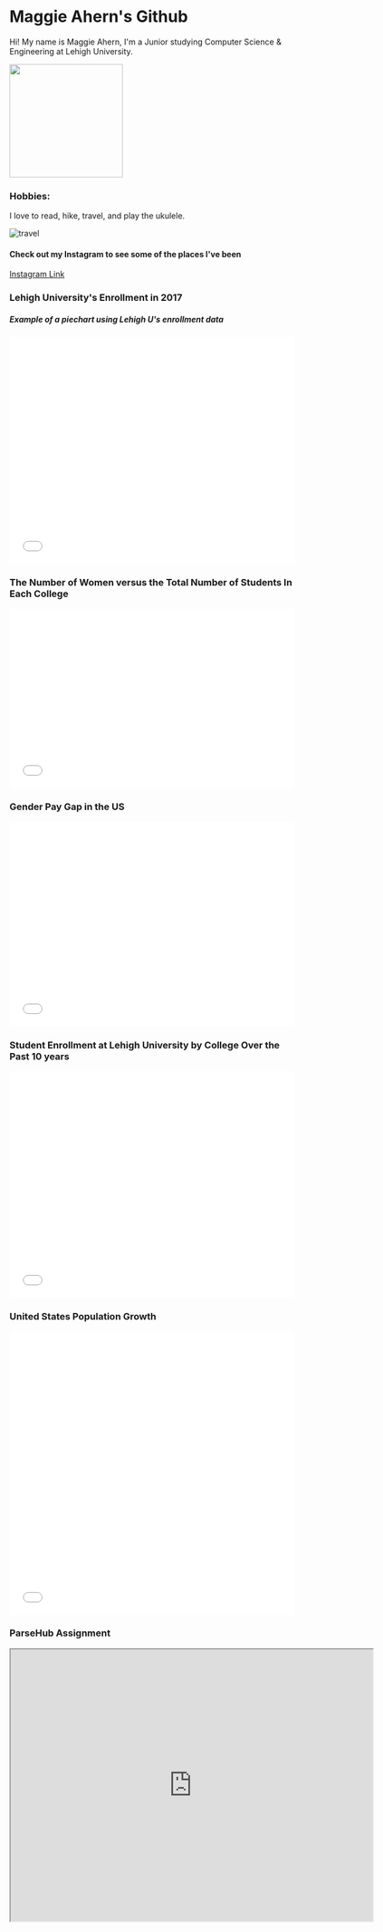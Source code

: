 # Maggie Ahern's Github

Hi! My name is Maggie Ahern, I'm a Junior studying Computer Science & Engineering at Lehigh University. 

<img src="https://scontent.fagc2-1.fna.fbcdn.net/v/t1.0-9/21751992_1455987364493148_1744029607379525427_n.jpg?_nc_cat=0&oh=b3c5d495fb32f81ef1846e699619671e&oe=5C2E52DD" width="200" height="200" />

### Hobbies:
I love to read, hike, travel, and play the ukulele.

![travel](https://www.travel-holiday.net/wp-content/uploads/2014/03/Travel-Cheap-768x330.jpg)

#### Check out my Instagram to see some of the places I've been
[Instagram Link](https://www.instagram.com/follow_the_horizon)

### Lehigh University's Enrollment in 2017
##### Example of a piechart using Lehigh U's enrollment data


<iframe id="datawrapper-chart-grVk9" src="//datawrapper.dwcdn.net/grVk9/1/" scrolling="no" frameborder="0" allowtransparency="true" style="width: 0; min-width: 100% !important;" height="400"></iframe><script type="text/javascript">if("undefined"==typeof window.datawrapper)window.datawrapper={};window.datawrapper["grVk9"]={},window.datawrapper["grVk9"].embedDeltas={"100":577,"200":459,"300":442,"400":400,"500":400,"700":383,"800":383,"900":383,"1000":383},window.datawrapper["grVk9"].iframe=document.getElementById("datawrapper-chart-grVk9"),window.datawrapper["grVk9"].iframe.style.height=window.datawrapper["grVk9"].embedDeltas[Math.min(1e3,Math.max(100*Math.floor(window.datawrapper["grVk9"].iframe.offsetWidth/100),100))]+"px",window.addEventListener("message",function(a){if("undefined"!=typeof a.data["datawrapper-height"])for(var b in a.data["datawrapper-height"])if("grVk9"==b)window.datawrapper["grVk9"].iframe.style.height=a.data["datawrapper-height"][b]+"px"});</script>


### The Number of Women versus the Total Number of Students In Each College

<iframe id="datawrapper-chart-lYV75" src="//datawrapper.dwcdn.net/lYV75/1/" scrolling="no" frameborder="0" allowtransparency="true" style="width: 0; min-width: 100% !important;" height="316"></iframe><script type="text/javascript">if("undefined"==typeof window.datawrapper)window.datawrapper={};window.datawrapper["lYV75"]={},window.datawrapper["lYV75"].embedDeltas={"100":602,"200":400,"300":358,"400":341,"500":316,"700":316,"800":299,"900":299,"1000":299},window.datawrapper["lYV75"].iframe=document.getElementById("datawrapper-chart-lYV75"),window.datawrapper["lYV75"].iframe.style.height=window.datawrapper["lYV75"].embedDeltas[Math.min(1e3,Math.max(100*Math.floor(window.datawrapper["lYV75"].iframe.offsetWidth/100),100))]+"px",window.addEventListener("message",function(a){if("undefined"!=typeof a.data["datawrapper-height"])for(var b in a.data["datawrapper-height"])if("lYV75"==b)window.datawrapper["lYV75"].iframe.style.height=a.data["datawrapper-height"][b]+"px"});</script>

### Gender Pay Gap in the US

<iframe id="datawrapper-chart-lHgIw" src="//datawrapper.dwcdn.net/lHgIw/1/" scrolling="no" frameborder="0" allowtransparency="true" style="width: 0; min-width: 100% !important;" height="362"></iframe><script type="text/javascript">if("undefined"==typeof window.datawrapper)window.datawrapper={};window.datawrapper["lHgIw"]={},window.datawrapper["lHgIw"].embedDeltas={"100":530,"200":446,"300":404,"400":404,"500":362,"700":362,"800":362,"900":362,"1000":362},window.datawrapper["lHgIw"].iframe=document.getElementById("datawrapper-chart-lHgIw"),window.datawrapper["lHgIw"].iframe.style.height=window.datawrapper["lHgIw"].embedDeltas[Math.min(1e3,Math.max(100*Math.floor(window.datawrapper["lHgIw"].iframe.offsetWidth/100),100))]+"px",window.addEventListener("message",function(a){if("undefined"!=typeof a.data["datawrapper-height"])for(var b in a.data["datawrapper-height"])if("lHgIw"==b)window.datawrapper["lHgIw"].iframe.style.height=a.data["datawrapper-height"][b]+"px"});</script>

### Student Enrollment at Lehigh University by College Over the Past 10 years

<iframe id="datawrapper-chart-LMb36" src="//datawrapper.dwcdn.net/LMb36/3/" scrolling="no" frameborder="0" allowtransparency="true" style="width: 0; min-width: 100% !important;" height="400"></iframe><script type="text/javascript">if("undefined"==typeof window.datawrapper)window.datawrapper={};window.datawrapper["LMb36"]={},window.datawrapper["LMb36"].embedDeltas={"100":779,"200":560,"300":459,"400":442,"500":442,"700":400,"800":400,"900":400,"1000":400},window.datawrapper["LMb36"].iframe=document.getElementById("datawrapper-chart-LMb36"),window.datawrapper["LMb36"].iframe.style.height=window.datawrapper["LMb36"].embedDeltas[Math.min(1e3,Math.max(100*Math.floor(window.datawrapper["LMb36"].iframe.offsetWidth/100),100))]+"px",window.addEventListener("message",function(a){if("undefined"!=typeof a.data["datawrapper-height"])for(var b in a.data["datawrapper-height"])if("LMb36"==b)window.datawrapper["LMb36"].iframe.style.height=a.data["datawrapper-height"][b]+"px"});</script>

### United States Population Growth
<iframe id="datawrapper-chart-PT6P5" src="//datawrapper.dwcdn.net/PT6P5/1/" scrolling="no" frameborder="0" allowtransparency="true" style="width: 0; min-width: 100% !important;" height="500"></iframe><script type="text/javascript">if("undefined"==typeof window.datawrapper)window.datawrapper={};window.datawrapper["PT6P5"]={},window.datawrapper["PT6P5"].embedDeltas={"100":744,"200":584,"300":542,"400":525,"500":500,"700":500,"800":483,"900":483,"1000":483},window.datawrapper["PT6P5"].iframe=document.getElementById("datawrapper-chart-PT6P5"),window.datawrapper["PT6P5"].iframe.style.height=window.datawrapper["PT6P5"].embedDeltas[Math.min(1e3,Math.max(100*Math.floor(window.datawrapper["PT6P5"].iframe.offsetWidth/100),100))]+"px",window.addEventListener("message",function(a){if("undefined"!=typeof a.data["datawrapper-height"])for(var b in a.data["datawrapper-height"])if("PT6P5"==b)window.datawrapper["PT6P5"].iframe.style.height=a.data["datawrapper-height"][b]+"px"});</script>

### ParseHub Assignment
<iframe src="https://drive.google.com/file/d/1IRZJ8KZeNOEyEk3_82azR9h0InbG7fOW/preview" width="640" height="480"></iframe>
